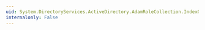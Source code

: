 ```yaml
---
uid: System.DirectoryServices.ActiveDirectory.AdamRoleCollection.IndexOf(System.DirectoryServices.ActiveDirectory.AdamRole)
internalonly: False
---
```

